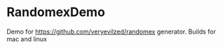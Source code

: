 # RandomexDemo

Demo for https://github.com/veryevilzed/randomex generator. Builds for mac and linux

```

```
